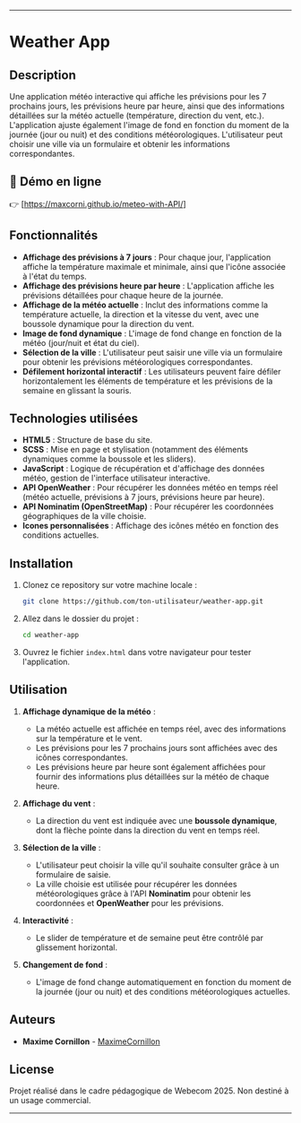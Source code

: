 
---

# Weather App

## Description

Une application météo interactive qui affiche les prévisions pour les 7 prochains jours, les prévisions heure par heure, ainsi que des informations détaillées sur la météo actuelle (température, direction du vent, etc.). L'application ajuste également l'image de fond en fonction du moment de la journée (jour ou nuit) et des conditions météorologiques. L'utilisateur peut choisir une ville via un formulaire et obtenir les informations correspondantes.

## 🚀 **Démo en ligne**
👉 [https://maxcorni.github.io/meteo-with-API/]


## Fonctionnalités

- **Affichage des prévisions à 7 jours** : Pour chaque jour, l'application affiche la température maximale et minimale, ainsi que l'icône associée à l'état du temps.
- **Affichage des prévisions heure par heure** : L'application affiche les prévisions détaillées pour chaque heure de la journée.
- **Affichage de la météo actuelle** : Inclut des informations comme la température actuelle, la direction et la vitesse du vent, avec une boussole dynamique pour la direction du vent.
- **Image de fond dynamique** : L'image de fond change en fonction de la météo (jour/nuit et état du ciel).
- **Sélection de la ville** : L'utilisateur peut saisir une ville via un formulaire pour obtenir les prévisions météorologiques correspondantes.
- **Défilement horizontal interactif** : Les utilisateurs peuvent faire défiler horizontalement les éléments de température et les prévisions de la semaine en glissant la souris.

## Technologies utilisées

- **HTML5** : Structure de base du site.
- **SCSS** : Mise en page et stylisation (notamment des éléments dynamiques comme la boussole et les sliders).
- **JavaScript** : Logique de récupération et d'affichage des données météo, gestion de l'interface utilisateur interactive.
- **API OpenWeather** : Pour récupérer les données météo en temps réel (météo actuelle, prévisions à 7 jours, prévisions heure par heure).
- **API Nominatim (OpenStreetMap)** : Pour récupérer les coordonnées géographiques de la ville choisie.
- **Icones personnalisées** : Affichage des icônes météo en fonction des conditions actuelles.

## Installation

1. Clonez ce repository sur votre machine locale :

   ```bash
   git clone https://github.com/ton-utilisateur/weather-app.git
   ```

2. Allez dans le dossier du projet :

   ```bash
   cd weather-app
   ```

3. Ouvrez le fichier `index.html` dans votre navigateur pour tester l'application.

## Utilisation

1. **Affichage dynamique de la météo** :
   - La météo actuelle est affichée en temps réel, avec des informations sur la température et le vent.
   - Les prévisions pour les 7 prochains jours sont affichées avec des icônes correspondantes.
   - Les prévisions heure par heure sont également affichées pour fournir des informations plus détaillées sur la météo de chaque heure.

2. **Affichage du vent** :
   - La direction du vent est indiquée avec une **boussole dynamique**, dont la flèche pointe dans la direction du vent en temps réel.

3. **Sélection de la ville** :
   - L'utilisateur peut choisir la ville qu'il souhaite consulter grâce à un formulaire de saisie.
   - La ville choisie est utilisée pour récupérer les données météorologiques grâce à l'API **Nominatim** pour obtenir les coordonnées et **OpenWeather** pour les prévisions.

4. **Interactivité** :
   - Le slider de température et de semaine peut être contrôlé par glissement horizontal.

5. **Changement de fond** :
   - L'image de fond change automatiquement en fonction du moment de la journée (jour ou nuit) et des conditions météorologiques actuelles.


## Auteurs

- **Maxime Cornillon** - [MaximeCornillon](https://github.com/maxcorni)

## License

Projet réalisé dans le cadre pédagogique de Webecom 2025. Non destiné à un usage commercial.

---
